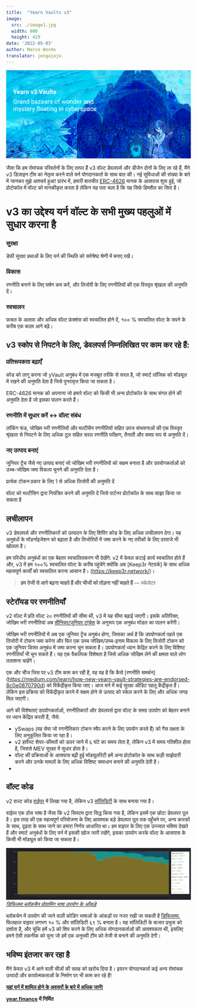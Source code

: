 ```yaml
---
title:  "Yearn Vaults v3"
image:
  src: ./image1.jpg
  width: 900
  height: 429
date: '2022-05-03'
author: Marco Worms
translator: jengajojo
---
```


![](./image1.jpg?w=900&h=429)

जैसा कि हम रोमांचक परिवर्तनों के लिए तत्पर हैं v3 वॉल्ट डेवलपर्स और डीजेन दोनों के लिए ला रहे हैं, मैंने v3 डिज़ाइन टीम का नेतृत्व करने वाले यर्न योगदानकर्ता के साथ बात की। नई सुविधाओं की संख्या के बारे में जानकर मुझे आश्चर्य हुआ! प्रारंभ में, हमारी बातचीत [ERC-4626](https://twitter.com/iearnfinance/status/1511444220850184197) मानक के आसपास शुरू हुई, जो प्रोटोकॉल में वॉल्ट को मानकीकृत करता है लेकिन यह पता चला है कि यह सिर्फ हिमशैल का सिरा है।

# v3 का उद्देश्य यर्न वॉल्ट के सभी मुख्य पहलुओं में सुधार करना है

### सुरक्षा

डेफी सुरक्षा प्रथाओं के लिए यर्न की स्थिति को सर्वश्रेष्ठ श्रेणी में बनाए रखें।

### विकास

रणनीति बनाने के लिए घर्षण कम करें, और तिजोरी के लिए रणनीतियों की एक विस्तृत श्रृंखला की अनुमति दें।

### स्वचालन

फसल के अलावा और अधिक वॉल्ट फ़ंक्शंस को स्वचालित होने दें, १०० % स्वचालित वॉल्ट के सपने के करीब एक कदम आगे बढ़ें।

## v3 स्कोप से निपटने के लिए, डेवलपर्स निम्नलिखित पर काम कर रहे हैं:

### प्रतिरूपकता बढ़ाएँ

कोड को लागू करना जो yVault अनुबंध में एक मजबूत तरीके से सरल है, जो स्मार्ट लॉजिक को मॉड्यूल में रखने की अनुमति देता है जिसे पुनरावृत्त किया जा सकता है।

ERC-4626 मानक को अपनाना जो हमारे वॉल्ट को किसी भी अन्य प्रोटोकॉल के साथ संगत होने की अनुमति देता है जो इसका पालन करते हैं।

### रणनीति में सुधार करें <-> वॉल्ट संबंध

लॉकिंग फंड, जोखिम भरी रणनीतियों और मल्टीचैन रणनीतियों सहित उपज संभावनाओं की एक विस्तृत श्रृंखला से निपटने के लिए अधिक टूल सहित सरल रणनीति परीक्षण, तैनाती और समग्र रूप से अनुमति दें।

### नए उत्पाद बनाएं

जूनियर ट्रेंच जैसे नए उत्पाद बनाएं जो जोखिम भरी रणनीतियों को सक्षम बनाता है और उपयोगकर्ताओं को उच्च-जोखिम जमा विकल्प चुनने की अनुमति देता है।

प्रत्येक टोकन प्रकार के लिए 1 से अधिक तिजोरी की अनुमति दें

वॉल्ट को मल्टीसिग द्वारा नियंत्रित करने की अनुमति दें जिसे पार्टनर प्रोटोकॉल के साथ साझा किया जा सकता है

## लचीलापन

v3 डेवलपर्स और रणनीतिकारों को उत्पादन के लिए शिपिंग कोड के लिए अधिक लचीलापन देगा। यह अनुबंधों के मॉडर्नाइजेशन को बढ़ाता है और तिजोरियों में जमा करने के नए तरीकों के लिए दरवाजे भी खोलता है।

हम परिधीय अनुबंधों का एक बेहतर स्वचालितकरण भी देखेंगे: v2 में केवल कटाई कार्य स्वचालित होते हैं और, v3 में हम १००% स्वचालित वॉल्ट के करीब पहुंचेंगे क्योंकि अब [Keep3r नेटवर्क] के साथ अधिक महत्वपूर्ण कार्यों को स्वचालित करना आसान है। (https://keep3r.network/)।

> **हम तेजी से आगे बढ़ना चाहते हैं और चीजों को तोड़ना नहीं चाहते हैं** — स्केलेटर

## स्टेरॉयड पर रणनीतियाँ

v2 वॉल्ट में प्रति वॉल्ट २० रणनीतियों की सीमा थी, v3 में यह सीमा बढ़ाई जाएगी। इसके अतिरिक्त, जोखिम भरी रणनीतियां अब [सीनियर/जूनियर ट्रांचेस](https://corpefinanceinstitute.com/resources/knowledge/finance/junior-tranche-debt/) के अनुरूप एक अनुबंध मॉडल का पालन करेंगी।

जोखिम भरी रणनीतियों में अब एक जूनियर ट्रेंच अनुबंध होगा, जिसका अर्थ है कि उपयोगकर्ता पहले एक तिजोरी में टोकन जमा करेगा और फिर एक उच्च जोखिम/उच्च-इनाम विकल्प के लिए तिजोरी टोकन को एक जूनियर किश्त अनुबंध में जमा करना चुन सकता है। उपयोगकर्ता ध्यान केंद्रित करने के लिए विशिष्ट रणनीतियाँ भी चुन सकते हैं। यह एक वैकल्पिक विशेषता है जिसे अधिक जोखिम लेने की क्षमता वाले लोग तलाशना चाहेंगे।

एक और चीज जिस पर v3 टीम काम कर रही है, वह यह है कि कैसे [रणनीति समर्थन] (https://medium.com/iearn/how-new-yearn-vault-strategies-are-endorsed-8c0e0870790d) को विकेंद्रीकृत किया जाए। आज यर्न में कई सुरक्षा ऑडिट पहलू केंद्रीकृत हैं। लेकिन इस प्रक्रिया को विकेंद्रीकृत करने में सक्षम होने से उत्पाद को स्केल करने के लिए और अधिक जगह मिल जाएगी।

आगे की विशेषताएं उपयोगकर्ताओं, रणनीतिकारों और डेवलपर्स द्वारा वॉल्ट के समग्र उपयोग को बेहतर बनाने पर ध्यान केंद्रित करती हैं, जैसे:

- ySwaps (वह सेवा जो रणनीतिकार टोकन स्वैप करने के लिए उपयोग करते हैं) को गैस दक्षता के लिए अनुकूलित किया जा रहा है।
- v2 हार्वेस्ट शेयर-कीमतों को ऊपर जाने में ६ घंटे का समय लेता है, लेकिन v3 में समय गतिशील होता है, जिससे MEV सुरक्षा में सुधार होता है।
- वॉल्ट की प्रक्रियाओं के आसपास बढ़ी हुई मॉड्यूलरिटी हमें अन्य प्रोटोकॉल के साथ कड़ी साझेदारी करने और उनके मामलों के लिए अधिक विशिष्ट समाधान बनाने की अनुमति देती है।
- 
## वॉल्ट कोड
v2 वाल्ट कोड [वाईपर](https://vyper.readthedocs.io/en/stable/) में लिखा गया है, लेकिन v3 [सॉलिडिटी](https://docs.soliditylang.org/en/v0.8.13/) के साथ बनाया गया है।

वाईपर एक ठोस भाषा है जैसा कि v2 सिस्टम द्वारा सिद्ध किया गया है, लेकिन इसमें एक छोटा डेवलपर पूल है। इस तरह की एक महत्वपूर्ण परियोजना के लिए आवश्यक बड़े डेवलपर पूल तक पहुँचने पर, अन्य कारकों के साथ, दृढ़ता के साथ जाने का हमारा निर्णय आधारित था। हम वाइपर के लिए एक उज्ज्वल भविष्य देखते हैं और स्मार्ट अनुबंधों के लिए यर्न में इसकी खोज जारी रखेंगे, इसका उपयोग करके वॉल्ट के आसपास के किसी भी मॉड्यूल को किया जा सकता है।

![](./image2.jpg?w=900&h=253)\
*[डिफिलमा ब्लॉकचैन प्रोग्रामिंग भाषा उपयोग के आँकड़े](https://defillama.com/languages)*

ब्लॉकचेन में उपयोग की जाने वाली कोडिंग भाषाओं के आंकड़ों पर नजर रखी जा सकती है [डिफिलामा](https://defillama.com/languages), फिलहाल वाइपर लगभग १० % और सॉलिडिटी ६९ % बनाता है। यह सॉलिडिटी के बाजार प्रभुत्व को दर्शाता है, और चूंकि हमें v3 को शिप करने के लिए अधिक योगदानकर्ताओं की आवश्यकता थी, इसलिए हमने ऐसी तकनीक को चुना जो हमें एक अनुभवी टीम को तेजी से बनाने की अनुमति देगी।

## भविष्य इंतजार कर रहा है

मैंने केवल v3 में आने वाली चीज़ों की सतह को खरोंच दिया है। इयरन योगदानकर्ता कई अन्य रोमांचक उत्पादों और कार्यात्मकताओं के निर्माण पर भी काम कर रहे हैं!

**[यहां यर्न में शामिल होने के अवसरों के बारे में अधिक जानें!](https://yearnfinance.notion.site/Join-Us-3e9c95b9bd7846a18c0f1cbe6ab05eda)**

**[year.finance](https://yearn.finance/#/portfolio) में निर्मित**
